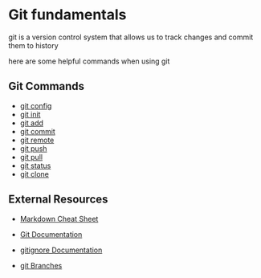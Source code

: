 # Git fundamentals

git is a version control system that allows us to track changes and commit them to history

here are some helpful commands when using git

## Git Commands

 - [git config](./Commands/Config.md)
 - [git init](./Commands/Init.md)
 - [git add](./Commands/Add.md)
 - [git commit](./Commands/Commit.md)
 - [git remote](./Commands/Remote.md)
 - [git push](./Commands/Push.md)
 - [git pull](./Commands/Pull.md)
 - [git status](./Commands/Status.md)
 - [git clone](./Commands/Clone.md)

 ## External Resources
 - [Markdown Cheat Sheet](https://www.markdownguide.org/cheat-sheet)

 - [Git Documentation](https://git-scm.com/docs)
 
 - [gitignore Documentation](https://git-scm.com/docs/gitignore)
 
 - [git Branches](https://git-scm.org/book/en/v2/Git-Branching-Branches-in-a-Nutshell)